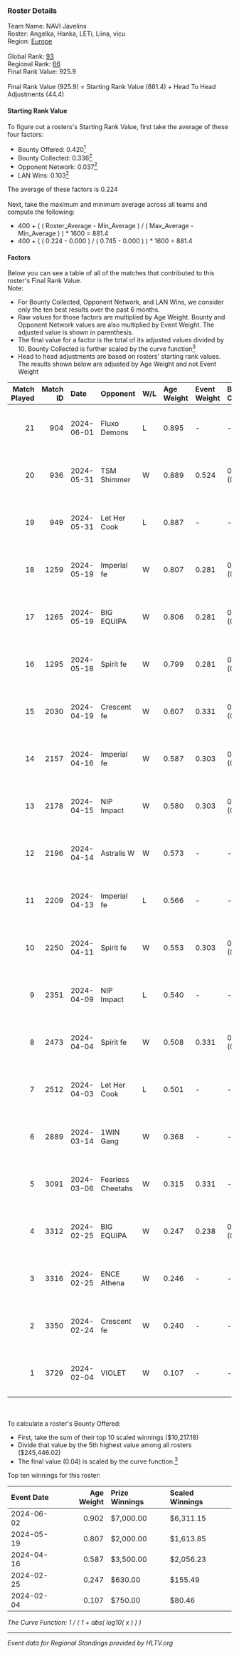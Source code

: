 ### Roster Details<br />
Team Name: NAVI Javelins<br />
Roster: Angelka, Hanka, LETi, Liina, vicu<br />
Region: [Europe]( ../standings_europe.md)<br />
<br />
Global Rank: [93](../standings_global.md)<br />
Regional Rank: [66]( ../standings_europe.md)<br />
Final Rank Value:  925.9<br />
<br />
Final Rank Value (925.9) = Starting Rank Value (881.4) + Head To Head Adjustments (44.4)<br />

#### Starting Rank Value<br />
To figure out a rosters's Starting Rank Value, first take the average of these four factors:<br />
- Bounty Offered: 0.420[<sup>1</sup>](#table2)
- Bounty Collected: 0.336[<sup>2</sup>](#table1)
- Opponent Network: 0.037[<sup>2</sup>](#table1)
- LAN Wins: 0.103[<sup>2</sup>](#table1)

The average of these factors is 0.224<br />
<br />
Next, take the maximum and minimum average across all teams and compute the following:<br />
- 400 + ( ( Roster_Average - Min_Average ) / ( Max_Average - Min_Average ) ) * 1600 = 881.4
- 400 + ( ( 0.224 - 0.000 ) / ( 0.745 - 0.000 ) ) * 1600 = 881.4


#### Factors<br />
Below you can see a table of all of the matches that contributed to this roster's Final Rank Value.<br />
Note:<br />

- For Bounty Collected, Opponent Network, and LAN Wins, we consider only the ten best results over the past 6 months.
- Raw values for those factors are multiplied by Age Weight. Bounty and Opponent Network values are also multiplied by Event Weight. The adjusted value is shown in parenthesis.
- The final value for a factor is the total of its adjusted values divided by 10. Bounty Collected is further scaled by the curve function[<sup>3</sup>](#curveFunction)
- Head to head adjustments are based on rosters' starting rank values. The results shown below are adjusted by Age Weight and not Event Weight
<span id="table1"></span><br />


| Match Played | Match ID | Date       | Opponent          | W/L | Age Weight | Event Weight | Bounty Collected | Opponent Network | LAN Wins  | H2H Adj. | Roster                            |
| -: | -: | :- | :- | :- | :- | :- | :- | :- | :- | -: | :- |
|           21 |      904 | 2024-06-01 | Fluxo Demons      | L   | 0.895      | -            | -                | -                | -         |   -14.02 | Angelka, Hanka, LETi, Liina, vicu |
|           20 |      936 | 2024-05-31 | TSM Shimmer       | W   | 0.889      | 0.524        | 0.028 (0.013)    | 0.217 (0.101)    | 1 (0.889) |     7.61 | Angelka, Hanka, LETi, Liina, vicu |
|           19 |      949 | 2024-05-31 | Let Her Cook      | L   | 0.887      | -            | -                | -                | -         |   -12.24 | Angelka, Hanka, LETi, Liina, vicu |
|           18 |     1259 | 2024-05-19 | Imperial fe       | W   | 0.807      | 0.281        | 0.196 (0.045)    | 0.333 (0.076)    | 0 (0.000) |    19.44 | Angelka, Hanka, LETi, Liina, vicu |
|           17 |     1265 | 2024-05-19 | BIG EQUIPA        | W   | 0.806      | 0.281        | 0.027 (0.006)    | 0.210 (0.048)    | 0 (0.000) |     9.94 | Angelka, Hanka, LETi, Liina, vicu |
|           16 |     1295 | 2024-05-18 | Spirit fe         | W   | 0.799      | 0.281        | 0.004 (0.001)    | 0.038 (0.009)    | 0 (0.000) |     4.59 | Angelka, Hanka, LETi, Liina, vicu |
|           15 |     2030 | 2024-04-19 | Crescent fe       | W   | 0.607      | 0.331        | 0.007 (0.001)    | 0.101 (0.020)    | 0 (0.000) |     4.02 | Angelka, Hanka, LETi, Liina, vicu |
|           14 |     2157 | 2024-04-16 | Imperial fe       | W   | 0.587      | 0.303        | 0.196 (0.035)    | 0.333 (0.059)    | 0 (0.000) |    14.92 | Angelka, Hanka, LETi, Liina, vicu |
|           13 |     2178 | 2024-04-15 | NIP Impact        | W   | 0.580      | 0.303        | 0.008 (0.001)    | 0.191 (0.034)    | 0 (0.000) |     6.34 | Angelka, Hanka, LETi, Liina, vicu |
|           12 |     2196 | 2024-04-14 | Astralis W        | W   | 0.573      | -            | -                | -                | 0 (0.000) |     3.50 | Angelka, Hanka, LETi, Liina, vicu |
|           11 |     2209 | 2024-04-13 | Imperial fe       | L   | 0.566      | -            | -                | -                | -         |    -3.27 | Angelka, Hanka, LETi, Liina, vicu |
|           10 |     2250 | 2024-04-11 | Spirit fe         | W   | 0.553      | 0.303        | 0.004 (0.001)    | -                | 0 (0.000) |     3.92 | Angelka, Hanka, LETi, Liina, vicu |
|            9 |     2351 | 2024-04-09 | NIP Impact        | L   | 0.540      | -            | -                | -                | -         |   -11.45 | Angelka, Hanka, LETi, Liina, vicu |
|            8 |     2473 | 2024-04-04 | Spirit fe         | W   | 0.508      | 0.331        | 0.004 (0.001)    | 0.038 (0.006)    | 0 (0.000) |     3.65 | Angelka, Hanka, LETi, Liina, vicu |
|            7 |     2512 | 2024-04-03 | Let Her Cook      | L   | 0.501      | -            | -                | -                | -         |    -5.45 | Angelka, Hanka, LETi, Liina, vicu |
|            6 |     2889 | 2024-03-14 | 1WIN Gang         | W   | 0.368      | -            | -                | -                | -         |     2.74 | Angelka, Hanka, LETi, Liina, vicu |
|            5 |     3091 | 2024-03-06 | Fearless Cheetahs | W   | 0.315      | 0.331        | -                | 0.088 (0.009)    | -         |     2.77 | Angelka, Hanka, LETi, Liina, vicu |
|            4 |     3312 | 2024-02-25 | BIG EQUIPA        | W   | 0.247      | 0.238        | 0.027 (0.002)    | 0.210 (0.012)    | -         |     3.28 | Angelka, Hanka, LETi, Liina, vicu |
|            3 |     3316 | 2024-02-25 | ENCE Athena       | W   | 0.246      | -            | -                | -                | -         |     1.82 | Angelka, Hanka, LETi, Liina, vicu |
|            2 |     3350 | 2024-02-24 | Crescent fe       | W   | 0.240      | -            | -                | -                | -         |     1.97 | Angelka, Hanka, LETi, Liina, vicu |
|            1 |     3729 | 2024-02-04 | VIOLET            | W   | 0.107      | -            | -                | -                | -         |     0.37 | Angelka, Hanka, LETi, Liina, vicu |

<br />
<span id="table2"></span><br />
To calculate a roster's Bounty Offered:<br />

- First, take the sum of their top 10 scaled winnings ($10,217.18)
- Divide that value by the 5th highest value among all rosters ($245,446.02)
- The final value (0.04) is scaled by the curve function.[<sup>3</sup>](#curveFunction)

Top ten winnings for this roster:<br />

| Event Date | Age Weight | Prize Winnings | Scaled Winnings |
| :- | -: | :- | :- |
| 2024-06-02 |      0.902 | $7,000.00      | $6,311.15       |
| 2024-05-19 |      0.807 | $2,000.00      | $1,613.85       |
| 2024-04-16 |      0.587 | $3,500.00      | $2,056.23       |
| 2024-02-25 |      0.247 | $630.00        | $155.49         |
| 2024-02-04 |      0.107 | $750.00        | $80.46          |


<span id="curveFunction"></span>_The Curve Function: 1 / ( 1 + abs( log10( x ) ) )_<br />

---
_Event data for Regional Standings provided by HLTV.org_<br />
